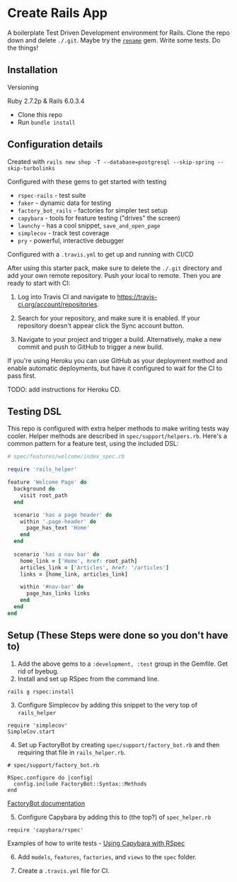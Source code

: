 # Create Rails App

A boilerplate Test Driven Development environment for Rails. Clone the repo down and delete `./.git`. Maybe try the [`rename`](https://github.com/morshedalam/rename) gem. Write some tests. Do the things!

## Installation

Versioning

Ruby 2.7.2p & Rails 6.0.3.4

- Clone this repo
- Run `bundle install`

## Configuration details

Created with `rails new shop -T --database=postgresql --skip-spring --skip-turbolinks`

Configured with these gems to get started with testing

- `rspec-rails` - test suite
- `faker` - dynamic data for testing
- `factory_bot_rails` - factories for simpler test setup
- `capybara` - tools for feature testing ("drives" the screen)
- `launchy` - has a cool snippet, `save_and_open_page`
- `simplecov` - track test coverage
- `pry` - powerful, interactive debugger

Configured with a `.travis.yml` to get up and running with CI/CD

After using this starter pack, make sure to delete the `./.git` directory and add your own remote repository. Push your local to remote. Then you are ready to start with CI:

1. Log into Travis CI and navigate to <https://travis-ci.org/account/repositories>.

1. Search for your repository, and make sure it is enabled. If your repository doesn't appear click the Sync account button.

1. Navigate to your project and trigger a build. Alternatively, make a new commit and push to GitHub to trigger a new build.

If you're using Heroku you can use GitHub as your deployment method and enable automatic deployments, but have it configured to wait for the CI to pass first.

TODO: add instructions for Heroku CD.

## Testing DSL

This repo is configured with extra helper methods to make writing tests way cooler. Helper methods are described in `spec/support/helpers.rb`. Here's a common pattern for a feature test, using the included DSL:

```ruby
# spec/features/welcome/index_spec.rb

require 'rails_helper'

feature 'Welcome Page' do
  background do
    visit root_path
  end

  scenario 'has a page header' do
    within '.page-header' do
      page_has_text 'Home'
    end
  end
  
  scenario 'has a nav bar' do
    home_link = ['Home', href: root_path]
    articles_link = ['Articles', href: '/articles']
    links = [home_link, articles_link]

    within '#nav-bar' do
      page_has_links links
    end
  end
end
```

## Setup (These Steps were done so you don't have to)

1. Add the above gems to a `:development, :test` group in the Gemfile. Get rid of byebug.
1. Install and set up RSpec from the command line.

```
rails g rspec:install
```

3. Configure Simplecov by adding this snippet to the very top of `rails_helper`

```
require 'simplecov'
SimpleCov.start
```

4. Set up FactoryBot by creating `spec/support/factory_bot.rb` and then requiring that file in `rails_helper.rb`.

```
# spec/support/factory_bot.rb

RSpec.configure do |config|
  config.include FactoryBot::Syntax::Methods
end
```

[FactoryBot documentation](https://github.com/thoughtbot/factory_bot/blob/master/GETTING_STARTED.md#configure-your-test-suite)

5. Configure Capybara by adding this to (the top?) of `spec_helper.rb`

```
require 'capybara/rspec'
```

Examples of how to write tests - [Using Capybara with RSpec](https://github.com/teamcapybara/capybara#using-capybara-with-rspec)

6. Add `models`, `features`, `factories`, and `views` to the `spec` folder.

7. Create a `.travis.yml` file for CI.

